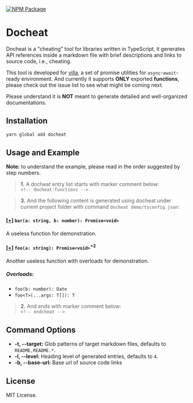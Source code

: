 [![NPM Package](https://badge.fury.io/js/docheat.svg)](https://www.npmjs.com/package/docheat)

# Docheat

Docheat is a "cheating" tool for libraries written in TypeScript, it generates
API references inside a markdown file with brief descriptions and links to
source code, i.e., cheating.

This tool is developed for [villa](https://github.com/vilic/villa), a set
of promise utilities for `async`-`await`-ready environment. And currently it
supports **ONLY** exported **functions**, please check out the issue list to
see what might be coming next.

Please understand it is **NOT** meant to generate detailed and well-organized
documentations.

## Installation

```sh
yarn global add docheat
```

## Usage and Example

**Note:** to understand the example, please read in the order suggested by step
numbers.

> **1.** A docheat entry list starts with marker comment below:<br>
> `<!-- docheat:functions -->`

<!-- quotes-separator -->

> **3.** And the following content is generated using docheat under
> current project folder with command `docheat demo/tsconfig.json`:

<!-- docheat:functions -->

#### [[+]](demo/bar.ts#L4) `bar(a: string, b: number): Promise<void>`

A useless function for demonstration.

#### [[+]](demo/foo.ts#L4) `foo(a: string): Promise<void>`<sup>+2</sup>

Another useless function with overloads for demonstration.

##### Overloads:

- `foo(b: number): Date`
- `foo<T>(...args: T[]): T`

<!-- endcheat -->

> **2.** And ends with marker comment below:<br>
> `<!-- endcheat -->`

## Command Options

- **-t, --target:** Glob patterns of target markdown files, defaults to
  `README,README.*`.
- **-l, --level:** Heading level of generated entries, defaults to `4`.
- **-b, --base-url:** Base url of source code links

## License

MIT License.
